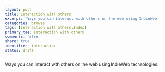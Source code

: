 ```yaml
---
layout: post
title: Interaction with others
excerpt: "Ways you can interact with others on the web using IndieWeb technologies"
categories: browse
tags: [Interaction with others,Index]
primary_tag: Interaction with others
comments: false
share: true
identifier: interaction
status: draft
---
```

Ways you can interact with others on the web using IndieWeb technologies.